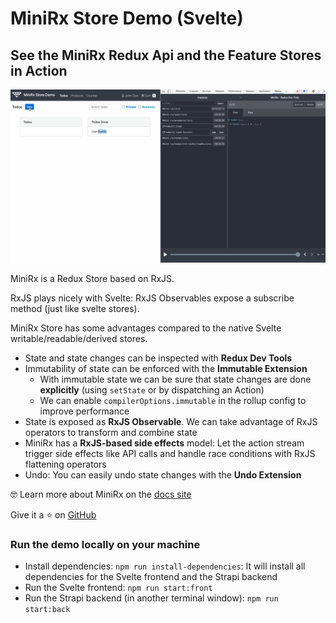 # MiniRx Store Demo (Svelte)
## See the MiniRx Redux Api and the Feature Stores in Action

![MiniRx Demo Svelte](.github/images/minirx-svelte-demo.gif)


MiniRx is a Redux Store based on RxJS.

RxJS plays nicely with Svelte: RxJS Observables expose a subscribe method (just like svelte stores).

MiniRx Store has some advantages compared to the native Svelte writable/readable/derived stores.

- State and state changes can be inspected with **Redux Dev Tools**
- Immutability of state can be enforced with the **Immutable Extension**
  - With immutable state we can be sure that state changes are done **explicitly** (using `setState` or by dispatching an Action)
  - We can enable `compilerOptions.immutable` in the rollup config to improve performance
- State is exposed as **RxJS Observable**. We can take advantage of RxJS operators to transform and combine state
- MiniRx has a **RxJS-based side effects** model: Let the action stream trigger side effects like API calls and handle race conditions with RxJS flattening operators
- Undo: You can easily undo state changes with the **Undo Extension**

🤓 Learn more about MiniRx on the [docs site](https://spierala.github.io/mini-rx-store)

Give it a ⭐  on [GitHub](https://github.com/spierala/mini-rx-store)

### Run the demo locally on your machine

- Install dependencies: `npm run install-dependencies`: It will install all dependencies for the Svelte frontend and the Strapi backend
- Run the Svelte frontend: `npm run start:front`
- Run the Strapi backend (in another terminal window): `npm run start:back`
